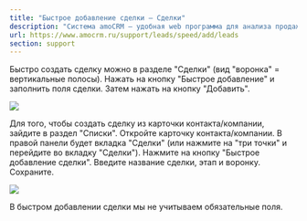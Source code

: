 ```yaml
---
title: "Быстрое добавление сделки — Сделки"
description: "Система amoCRM – удобная web программа для анализа продаж, доступная в режиме online из любой точки мира! Подробности узнавайте по указанным на сайте телефонам в Москве."
url: https://www.amocrm.ru/support/leads/speed/add/leads
section: support
---
```


Быстро создать сделку можно в разделе "Сделки" (вид "воронка" = вертикальные полосы). Нажать на кнопку "Быстрое добавление" и заполнить поля сделки. Затем нажать на кнопку "Добавить".

![](/uploads/2019/06/dobav_sdelda_1.png)

Для того, чтобы создать сделку из карточки контакта/компании, зайдите в раздел "Списки". Откройте карточку контакта/компании. В правой панели будет вкладка "Сделки" (или нажмите на "три точки" и перейдите во вкладку "Сделки"). Нажмите на кнопку "Быстрое добавление сделки". Введите название сделки, этап и воронку. Сохраните.

![](/uploads/2019/06/dobav_sdelda_2.png)

В быстром добавлении сделки мы не учитываем обязательные поля.